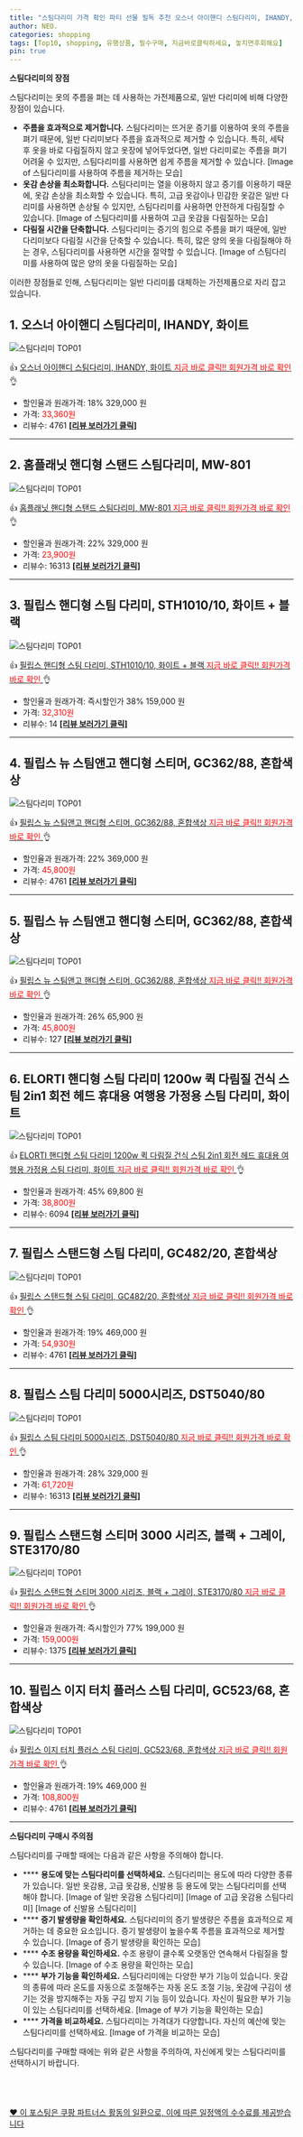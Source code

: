 ```yaml
---
title: "스팀다리미 가격 확인 파티 선물 필독 추천 오스너 아이핸디 스팀다리미, IHANDY, 화이트 비교 장점 구매가이드"
author: NEO.
categories: shopping
tags: [Top10, shopping, 유행상품, 필수구매, 지금바로클릭하세요, 놓치면후회해요]
pin: true
---
```

**스팀다리미의 장점**

스팀다리미는 옷의 주름을 펴는 데 사용하는 가전제품으로, 일반 다리미에 비해 다양한 장점이 있습니다.

* **주름을 효과적으로 제거합니다.** 스팀다리미는 뜨거운 증기를 이용하여 옷의 주름을 펴기 때문에, 일반 다리미보다 주름을 효과적으로 제거할 수 있습니다. 특히, 세탁 후 옷을 바로 다림질하지 않고 옷장에 넣어두었다면, 일반 다리미로는 주름을 펴기 어려울 수 있지만, 스팀다리미를 사용하면 쉽게 주름을 제거할 수 있습니다.
[Image of 스팀다리미를 사용하여 주름을 제거하는 모습]
* **옷감 손상을 최소화합니다.** 스팀다리미는 열을 이용하지 않고 증기를 이용하기 때문에, 옷감 손상을 최소화할 수 있습니다. 특히, 고급 옷감이나 민감한 옷감은 일반 다리미를 사용하면 손상될 수 있지만, 스팀다리미를 사용하면 안전하게 다림질할 수 있습니다.
[Image of 스팀다리미를 사용하여 고급 옷감을 다림질하는 모습]
* **다림질 시간을 단축합니다.** 스팀다리미는 증기의 힘으로 주름을 펴기 때문에, 일반 다리미보다 다림질 시간을 단축할 수 있습니다. 특히, 많은 양의 옷을 다림질해야 하는 경우, 스팀다리미를 사용하면 시간을 절약할 수 있습니다.
[Image of 스팀다리미를 사용하여 많은 양의 옷을 다림질하는 모습]

이러한 장점들로 인해, 스팀다리미는 일반 다리미를 대체하는 가전제품으로 자리 잡고 있습니다.

   

## 1. 오스너 아이핸디 스팀다리미, IHANDY, 화이트

![스팀다리미 TOP01](https://thumbnail6.coupangcdn.com/thumbnails/remote/230x230ex/image/retail/images/6145914759046420-e4eea2b4-5acb-459d-94d3-56f22d7d982e.jpg)


👍 [오스너 아이핸디 스팀다리미, IHANDY, 화이트 <font color=red> 지금 바로 클릭!! 회원가격 바로 확인 </font> ](https://link.coupang.com/re/AFFSDP?lptag=AF3617701&subid=GithubCoopas&pageKey=1747230750&traceid=V0-153&itemId=2707130067&vendorItemId=70697404823) 👌 


- 할인율과 원래가격: 18%  329,000   원
- 가격: <span style='color:red'>33,360원</span>
- 리뷰수: 4761  [**[리뷰 보러가기 클릭]**](https://link.coupang.com/re/AFFSDP?lptag=AF3617701&subid=GithubCoopas&pageKey=1747230750&traceid=V0-153&itemId=2707130067&vendorItemId=70697404823)

---


   

## 2. 홈플래닛 핸디형 스탠드 스팀다리미, MW-801

![스팀다리미 TOP01](https://thumbnail6.coupangcdn.com/thumbnails/remote/230x230ex/image/retail/images/1055979437804-e0f401c0-510a-4275-bcc1-50b41e7c039c.jpg)


👍 [홈플래닛 핸디형 스탠드 스팀다리미, MW-801 <font color=red> 지금 바로 클릭!! 회원가격 바로 확인 </font> ](https://link.coupang.com/re/AFFSDP?lptag=AF3617701&subid=GithubCoopas&pageKey=310080038&traceid=V0-153&itemId=977484067&vendorItemId=5392665218) 👌 


- 할인율과 원래가격: 22%  329,000   원
- 가격: <span style='color:red'>23,900원</span>
- 리뷰수: 16313  [**[리뷰 보러가기 클릭]**](https://link.coupang.com/re/AFFSDP?lptag=AF3617701&subid=GithubCoopas&pageKey=310080038&traceid=V0-153&itemId=977484067&vendorItemId=5392665218)

---


   

## 3. 필립스 핸디형 스팀 다리미, STH1010/10, 화이트 + 블랙

![스팀다리미 TOP01](https://thumbnail6.coupangcdn.com/thumbnails/remote/230x230ex/image/retail/images/8649343595338059-d0fee5d7-168a-4ec9-9e59-86e6c0a0a4d0.jpg)


👍 [필립스 핸디형 스팀 다리미, STH1010/10, 화이트 + 블랙 <font color=red> 지금 바로 클릭!! 회원가격 바로 확인 </font> ](https://link.coupang.com/re/AFFSDP?lptag=AF3617701&subid=GithubCoopas&pageKey=6528214120&traceid=V0-153&itemId=14489053758&vendorItemId=81732239116) 👌 


- 할인율과 원래가격: 즉시할인가 38%  159,000   원
- 가격: <span style='color:red'>32,310원</span>
- 리뷰수: 14  [**[리뷰 보러가기 클릭]**](https://link.coupang.com/re/AFFSDP?lptag=AF3617701&subid=GithubCoopas&pageKey=6528214120&traceid=V0-153&itemId=14489053758&vendorItemId=81732239116)

---


   

## 4. 필립스 뉴 스팀앤고 핸디형 스티머, GC362/88, 혼합색상

![스팀다리미 TOP01](https://thumbnail6.coupangcdn.com/thumbnails/remote/230x230ex/image/retail/images/114519512513820-8e7b02b1-9890-4d74-9d05-bb7063450429.jpg)


👍 [필립스 뉴 스팀앤고 핸디형 스티머, GC362/88, 혼합색상 <font color=red> 지금 바로 클릭!! 회원가격 바로 확인 </font> ](https://link.coupang.com/re/AFFSDP?lptag=AF3617701&subid=GithubCoopas&pageKey=105193577&traceid=V0-153&itemId=318863816&vendorItemId=3782365703) 👌 


- 할인율과 원래가격: 22%  369,000   원
- 가격: <span style='color:red'>45,800원</span>
- 리뷰수: 4761  [**[리뷰 보러가기 클릭]**](https://link.coupang.com/re/AFFSDP?lptag=AF3617701&subid=GithubCoopas&pageKey=105193577&traceid=V0-153&itemId=318863816&vendorItemId=3782365703)

---


   

## 5. 필립스 뉴 스팀앤고 핸디형 스티머, GC362/88, 혼합색상

![스팀다리미 TOP01](https://thumbnail6.coupangcdn.com/thumbnails/remote/230x230ex/image/retail/images/114519512513820-8e7b02b1-9890-4d74-9d05-bb7063450429.jpg)


👍 [필립스 뉴 스팀앤고 핸디형 스티머, GC362/88, 혼합색상 <font color=red> 지금 바로 클릭!! 회원가격 바로 확인 </font> ](https://link.coupang.com/re/AFFSDP?lptag=AF3617701&subid=GithubCoopas&pageKey=105193577&traceid=V0-153&itemId=318863816&vendorItemId=3782365703) 👌 


- 할인율과 원래가격: 26%  65,900   원
- 가격: <span style='color:red'>45,800원</span>
- 리뷰수: 127  [**[리뷰 보러가기 클릭]**](https://link.coupang.com/re/AFFSDP?lptag=AF3617701&subid=GithubCoopas&pageKey=105193577&traceid=V0-153&itemId=318863816&vendorItemId=3782365703)

---


   

## 6. ELORTI 핸디형 스팀 다리미 1200w 퀵 다림질 건식 스팀 2in1 회전 헤드 휴대용 여행용 가정용 스팀 다리미, 화이트

![스팀다리미 TOP01](https://thumbnail9.coupangcdn.com/thumbnails/remote/230x230ex/image/vendor_inventory/910a/b3f513f38f64f90b7e2c74aa49d63c638f597469d73bfce70cfc3d415409.jpg)


👍 [ELORTI 핸디형 스팀 다리미 1200w 퀵 다림질 건식 스팀 2in1 회전 헤드 휴대용 여행용 가정용 스팀 다리미, 화이트 <font color=red> 지금 바로 클릭!! 회원가격 바로 확인 </font> ](https://link.coupang.com/re/AFFSDP?lptag=AF3617701&subid=GithubCoopas&pageKey=7619816542&traceid=V0-153&itemId=20199445311&vendorItemId=87463787094) 👌 


- 할인율과 원래가격: 45%  69,800   원
- 가격: <span style='color:red'>38,800원</span>
- 리뷰수: 6094  [**[리뷰 보러가기 클릭]**](https://link.coupang.com/re/AFFSDP?lptag=AF3617701&subid=GithubCoopas&pageKey=7619816542&traceid=V0-153&itemId=20199445311&vendorItemId=87463787094)

---


   

## 7. 필립스 스탠드형 스팀 다리미, GC482/20, 혼합색상

![스팀다리미 TOP01](https://thumbnail10.coupangcdn.com/thumbnails/remote/230x230ex/image/retail/images/2023/04/24/10/6/33585a92-5665-478b-8be7-437b7507b385.jpg)


👍 [필립스 스탠드형 스팀 다리미, GC482/20, 혼합색상 <font color=red> 지금 바로 클릭!! 회원가격 바로 확인 </font> ](https://link.coupang.com/re/AFFSDP?lptag=AF3617701&subid=GithubCoopas&pageKey=7289700657&traceid=V0-153&itemId=18628800508&vendorItemId=85764142517) 👌 


- 할인율과 원래가격: 19%  469,000   원
- 가격: <span style='color:red'>54,930원</span>
- 리뷰수: 4761  [**[리뷰 보러가기 클릭]**](https://link.coupang.com/re/AFFSDP?lptag=AF3617701&subid=GithubCoopas&pageKey=7289700657&traceid=V0-153&itemId=18628800508&vendorItemId=85764142517)

---


   

## 8. 필립스 스팀 다리미 5000시리즈, DST5040/80

![스팀다리미 TOP01](https://thumbnail7.coupangcdn.com/thumbnails/remote/230x230ex/image/retail/images/1237187685480880-b707c146-2530-4ebb-a606-652e7bd446d6.jpg)


👍 [필립스 스팀 다리미 5000시리즈, DST5040/80 <font color=red> 지금 바로 클릭!! 회원가격 바로 확인 </font> ](https://link.coupang.com/re/AFFSDP?lptag=AF3617701&subid=GithubCoopas&pageKey=6147250608&traceid=V0-153&itemId=11838814845&vendorItemId=79112171020) 👌 


- 할인율과 원래가격: 28%  329,000   원
- 가격: <span style='color:red'>61,720원</span>
- 리뷰수: 16313  [**[리뷰 보러가기 클릭]**](https://link.coupang.com/re/AFFSDP?lptag=AF3617701&subid=GithubCoopas&pageKey=6147250608&traceid=V0-153&itemId=11838814845&vendorItemId=79112171020)

---


   

## 9. 필립스 스탠드형 스티머 3000 시리즈, 블랙 + 그레이, STE3170/80

![스팀다리미 TOP01](https://thumbnail7.coupangcdn.com/thumbnails/remote/230x230ex/image/retail/images/2022/10/14/14/8/040451a3-5dee-4835-8e57-f09e8b154134.jpg)


👍 [필립스 스탠드형 스티머 3000 시리즈, 블랙 + 그레이, STE3170/80 <font color=red> 지금 바로 클릭!! 회원가격 바로 확인 </font> ](https://link.coupang.com/re/AFFSDP?lptag=AF3617701&subid=GithubCoopas&pageKey=6842692782&traceid=V0-153&itemId=16276100751&vendorItemId=83468776291) 👌 


- 할인율과 원래가격: 즉시할인가 77%  199,000   원
- 가격: <span style='color:red'>159,000원</span>
- 리뷰수: 1375  [**[리뷰 보러가기 클릭]**](https://link.coupang.com/re/AFFSDP?lptag=AF3617701&subid=GithubCoopas&pageKey=6842692782&traceid=V0-153&itemId=16276100751&vendorItemId=83468776291)

---


   

## 10. 필립스 이지 터치 플러스 스팀 다리미, GC523/68, 혼합색상

![스팀다리미 TOP01](https://thumbnail9.coupangcdn.com/thumbnails/remote/230x230ex/image/retail/images/2414688473704047-941c67e0-9b0a-4ed7-8dac-88b2763fa117.jpg)


👍 [필립스 이지 터치 플러스 스팀 다리미, GC523/68, 혼합색상 <font color=red> 지금 바로 클릭!! 회원가격 바로 확인 </font> ](https://link.coupang.com/re/AFFSDP?lptag=AF3617701&subid=GithubCoopas&pageKey=1326130993&traceid=V0-153&itemId=2348810610&vendorItemId=70345329130) 👌 


- 할인율과 원래가격: 19%  469,000   원
- 가격: <span style='color:red'>108,800원</span>
- 리뷰수: 4761  [**[리뷰 보러가기 클릭]**](https://link.coupang.com/re/AFFSDP?lptag=AF3617701&subid=GithubCoopas&pageKey=1326130993&traceid=V0-153&itemId=2348810610&vendorItemId=70345329130)

---
**스팀다리미 구매시 주의점**

스팀다리미를 구매할 때에는 다음과 같은 사항을 주의해야 합니다.

* **** **용도에 맞는 스팀다리미를 선택하세요.** 스팀다리미는 용도에 따라 다양한 종류가 있습니다. 일반 옷감용, 고급 옷감용, 신발용 등 용도에 맞는 스팀다리미를 선택해야 합니다.
[Image of 일반 옷감용 스팀다리미]
[Image of 고급 옷감용 스팀다리미]
[Image of 신발용 스팀다리미]
* **** **증기 발생량을 확인하세요.** 스팀다리미의 증기 발생량은 주름을 효과적으로 제거하는 데 중요한 요소입니다. 증기 발생량이 높을수록 주름을 효과적으로 제거할 수 있습니다.
[Image of 증기 발생량을 확인하는 모습]
* **** **수조 용량을 확인하세요.** 수조 용량이 클수록 오랫동안 연속해서 다림질을 할 수 있습니다.
[Image of 수조 용량을 확인하는 모습]
* **** **부가 기능을 확인하세요.** 스팀다리미에는 다양한 부가 기능이 있습니다. 옷감의 종류에 따라 온도를 자동으로 조절해주는 자동 온도 조절 기능, 옷감에 구김이 생기는 것을 방지해주는 자동 구김 방지 기능 등이 있습니다. 자신이 필요한 부가 기능이 있는 스팀다리미를 선택하세요.
[Image of 부가 기능을 확인하는 모습]
* **** **가격을 비교하세요.** 스팀다리미는 가격대가 다양합니다. 자신의 예산에 맞는 스팀다리미를 선택하세요.
[Image of 가격을 비교하는 모습]

스팀다리미를 구매할 때에는 위와 같은 사항을 주의하여, 자신에게 맞는 스팀다리미를 선택하시기 바랍니다.<br><br><br><br><br> [ ❤  이 포스팅은 쿠팡 파트너스 활동의 일환으로, 이에 따른 일정액의 수수료를 제공받습니다](https://link.coupang.com/a/bcEFyh)